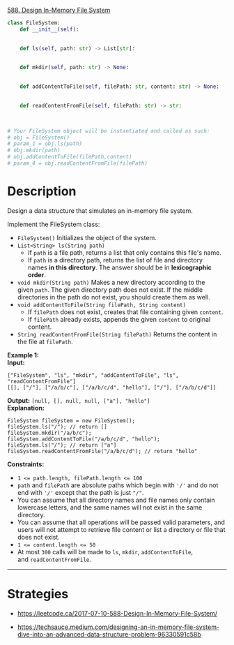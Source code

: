 [588. Design In-Memory File System](https://leetcode.com/problems/design-in-memory-file-system)

```python
class FileSystem:
    def __init__(self):
	    

    def ls(self, path: str) -> List[str]:
	    

    def mkdir(self, path: str) -> None:
        

    def addContentToFile(self, filePath: str, content: str) -> None:
        

    def readContentFromFile(self, filePath: str) -> str:
        


# Your FileSystem object will be instantiated and called as such:
# obj = FileSystem()
# param_1 = obj.ls(path)
# obj.mkdir(path)
# obj.addContentToFile(filePath,content)
# param_4 = obj.readContentFromFile(filePath)
```

# Description

Design a data structure that simulates an in-memory file system.

Implement the FileSystem class:

- `FileSystem()` Initializes the object of the system.
- `List<String> ls(String path)`
	- If `path` is a file path, returns a list that only contains this file's name.
    - If `path` is a directory path, returns the list of file and directory names **in this directory**. The answer should be in **lexicographic order**.
- `void mkdir(String path)` Makes a new directory according to the given `path`. The given directory path does not exist. If the middle directories in the path do not exist, you should create them as well.
- `void addContentToFile(String filePath, String content)`
    - If `filePath` does not exist, creates that file containing given `content`.
    - If `filePath` already exists, appends the given `content` to original content.
- `String readContentFromFile(String filePath)` Returns the content in the file at `filePath`.

**Example 1:**  
**Input:**
```
["FileSystem", "ls", "mkdir", "addContentToFile", "ls", "readContentFromFile"]
[[], ["/"], ["/a/b/c"], ["/a/b/c/d", "hello"], ["/"], ["/a/b/c/d"]]
```
**Output:** `[null, [], null, null, ["a"], "hello"]`  
**Explanation:**
```
FileSystem fileSystem = new FileSystem();
fileSystem.ls("/"); // return []
fileSystem.mkdir("/a/b/c");
fileSystem.addContentToFile("/a/b/c/d", "hello");
fileSystem.ls("/"); // return ["a"]
fileSystem.readContentFromFile("/a/b/c/d"); // return "hello"
```

**Constraints:**
- `1 <= path.length, filePath.length <= 100`
- `path` and `filePath` are absolute paths which begin with `'/'` and do not end with `'/'` except that the path is just `"/"`.
- You can assume that all directory names and file names only contain lowercase letters, and the same names will not exist in the same directory.
- You can assume that all operations will be passed valid parameters, and users will not attempt to retrieve file content or list a directory or file that does not exist.
- `1 <= content.length <= 50`
- At most `300` calls will be made to `ls`, `mkdir`, `addContentToFile`, and `readContentFromFile`.

---


# Strategies


- https://leetcode.ca/2017-07-10-588-Design-In-Memory-File-System/


- https://techsauce.medium.com/designing-an-in-memory-file-system-dive-into-an-advanced-data-structure-problem-96330591c58b
